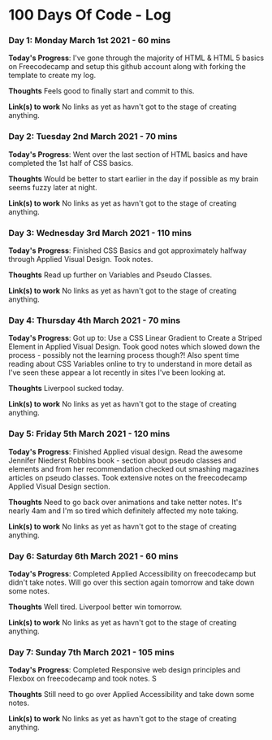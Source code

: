 # 100 Days Of Code - Log
<!--
### Day 0: February 30, 2016 (Example 1)
##### (delete me or comment me out)
-->

<!--
**Today's Progress**: Fixed CSS, worked on canvas functionality for the app.
-->

<!--
**Thoughts:** I really struggled with CSS, but, overall, I feel like I am slowly getting better at it. Canvas is still new for me, but I managed to figure out some basic functionality.
-->


<!--
**Link to work:** [Calculator App](http://www.example.com)
-->


<!--
### Day 0: February 30, 2016 (Example 2)
##### (delete me or comment me out)
-->


<!--
**Today's Progress**: Fixed CSS, worked on canvas functionality for the app.
-->


<!--
**Thoughts**: I really struggled with CSS, but, overall, I feel like I am slowly getting better at it. Canvas is still new for me, but I managed to figure out some basic functionality.
-->


<!--
**Link(s) to work**: [Calculator App](http://www.example.com)
-->

<!--
### Day 1: June 27, Monday
**Today's Progress**: I've gone through many exercises on FreeCodeCamp.
**Thoughts** I've recently started coding, and it's a great feeling when I finally solve an algorithm challenge after a lot of attempts and hours spent.
**Link(s) to work**
1. [Find the Longest Word in a String](https://www.freecodecamp.com/challenges/find-the-longest-word-in-a-string)
2. [Title Case a Sentence](https://www.freecodecamp.com/challenges/title-case-a-sentence)
-->



### Day 1: Monday March 1st 2021 - 60 mins

**Today's Progress**: I've gone through the majority of HTML & HTML 5 basics on Freecodecamp and setup this github account along with forking the template to create my log.

**Thoughts** Feels good to finally start and commit to this.

**Link(s) to work**
No links as yet as havn't got to the stage of creating anything.



### Day 2: Tuesday 2nd March 2021 - 70 mins

**Today's Progress**: Went over the last section of HTML basics and have completed the 1st half of CSS basics. 

**Thoughts** Would be better to start earlier in the day if possible as my brain seems fuzzy later at night.

**Link(s) to work**
No links as yet as havn't got to the stage of creating anything.


### Day 3: Wednesday 3rd March 2021 - 110 mins

**Today's Progress**: Finished CSS Basics and got approximately halfway through Applied Visual Design. Took notes.

**Thoughts** Read up further on Variables and Pseudo Classes.

**Link(s) to work**
No links as yet as havn't got to the stage of creating anything.

### Day 4: Thursday 4th March 2021 - 70 mins

**Today's Progress**: Got up to: Use a CSS Linear Gradient to Create a Striped Element in Applied Visual Design. Took good notes which slowed down the process - possibly not the learning process though?! Also spent time reading about CSS Variables online to try to understand in more detail as I've seen these appear a lot recently in sites I've been looking at.

**Thoughts** Liverpool sucked today.

**Link(s) to work**
No links as yet as havn't got to the stage of creating anything.

### Day 5: Friday 5th March 2021 - 120 mins

**Today's Progress**: Finished Applied visual design. Read the awesome Jennifer Niederst Robbins book - section about pseudo classes and elements and from her recommendation checked out smashing magazines articles on pseudo classes. Took extensive notes on the freecodecamp Applied Visual Design section.

**Thoughts** Need to go back over animations and take netter notes. It's nearly 4am and I'm so tired which definitely affected my note taking.

**Link(s) to work**
No links as yet as havn't got to the stage of creating anything.

### Day 6: Saturday 6th March 2021 - 60 mins

**Today's Progress**: Completed Applied Accessibility on freecodecamp but didn't take notes. Will go over this section again tomorrow and take down some notes.

**Thoughts** Well tired. Liverpool better win tomorrow.

**Link(s) to work**
No links as yet as havn't got to the stage of creating anything.


### Day 7: Sunday 7th March 2021 - 105 mins

**Today's Progress**: Completed Responsive web design principles and Flexbox  on freecodecamp and took notes. S

**Thoughts** Still need to go over Applied Accessibility and take down some notes.

**Link(s) to work**
No links as yet as havn't got to the stage of creating anything.
